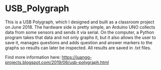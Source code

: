 # USB_Polygraph
This is a USB Polygraph, which I designed and built as a classroom project on June 2018. 
The hardware side is pretty simple, an Arduino UNO collects data from some sensors and 
sends it via serial. On the computer, a Python program takes that data and not only graphs 
it, but it also allows the user to save it, manages questions and adds question and answer 
markers to the graphs so results can later be inspected. All results are saved in .txt files.

Find more information here: https://juangg-projects.blogspot.com/2019/06/usb-polygraph.html
